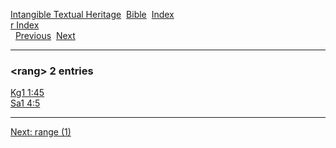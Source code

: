 [Intangible Textual Heritage](../../index)  [Bible](../index) 
[Index](index)   
[r Index](_r_)  
  [Previous](c09140)  [Next](c09142) 

------------------------------------------------------------------------

### &lt;rang&gt; 2 entries

[Kg1 1:45](../kjv/kg1001.htm#045)  
[Sa1 4:5](../kjv/sa1004.htm#005)  

------------------------------------------------------------------------

[Next: range (1)](c09142)
